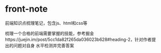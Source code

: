 # front-note
前端知识点梳理笔记，包含js、html和css等  

梳理一个合格的前端需要掌握的技能，参考掘金https://juejin.im/post/5cc1da82f265da036023b628#heading-2，针对作者提出的问题对自身  水平检测并完善答案
